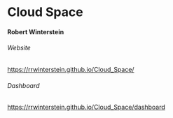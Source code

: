 # Cloud Space
#### Robert Winterstein

###### Website
https://rrwinterstein.github.io/Cloud_Space/

###### Dashboard
https://rrwinterstein.github.io/Cloud_Space/dashboard
